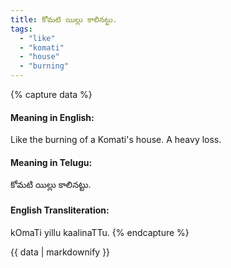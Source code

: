 ```yaml
---
title: కోమటి యిల్లు కాలినట్టు.
tags:
  - "like"
  - "komati"
  - "house"
  - "burning"
---
```


{% capture data %}
#### Meaning in English:
Like the burning of a Komati's house.
A heavy loss.

#### Meaning in Telugu:
కోమటి యిల్లు కాలినట్టు.

#### English Transliteration:
kOmaTi yillu kaalinaTTu.
{% endcapture %}

<div class="notice">{{ data | markdownify }}</div>

